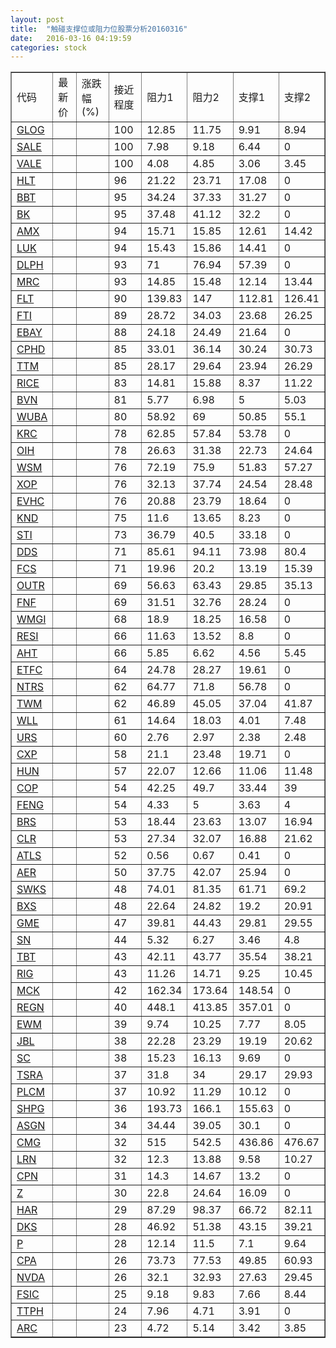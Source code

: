 ```yaml
---
layout: post
title:  "触碰支撑位或阻力位股票分析20160316"
date:   2016-03-16 04:19:59
categories: stock
---
```

<script type="text/javascript">
var stockList = []
stockList.push('gb_glog');
stockList.push('gb_sale');
stockList.push('gb_vale');
stockList.push('gb_hlt');
stockList.push('gb_bbt');
stockList.push('gb_bk');
stockList.push('gb_amx');
stockList.push('gb_luk');
stockList.push('gb_dlph');
stockList.push('gb_mrc');
stockList.push('gb_flt');
stockList.push('gb_fti');
stockList.push('gb_ebay');
stockList.push('gb_cphd');
stockList.push('gb_ttm');
stockList.push('gb_rice');
stockList.push('gb_bvn');
stockList.push('gb_wuba');
stockList.push('gb_krc');
stockList.push('gb_oih');
stockList.push('gb_wsm');
stockList.push('gb_xop');
stockList.push('gb_evhc');
stockList.push('gb_knd');
stockList.push('gb_sti');
stockList.push('gb_dds');
stockList.push('gb_fcs');
stockList.push('gb_outr');
stockList.push('gb_fnf');
stockList.push('gb_wmgi');
stockList.push('gb_resi');
stockList.push('gb_aht');
stockList.push('gb_etfc');
stockList.push('gb_ntrs');
stockList.push('gb_twm');
stockList.push('gb_wll');
stockList.push('gb_urs');
stockList.push('gb_cxp');
stockList.push('gb_hun');
stockList.push('gb_cop');
stockList.push('gb_feng');
stockList.push('gb_brs');
stockList.push('gb_clr');
stockList.push('gb_atls');
stockList.push('gb_aer');
stockList.push('gb_swks');
stockList.push('gb_bxs');
stockList.push('gb_gme');
stockList.push('gb_sn');
stockList.push('gb_tbt');
stockList.push('gb_rig');
stockList.push('gb_mck');
stockList.push('gb_regn');
stockList.push('gb_ewm');
stockList.push('gb_jbl');
stockList.push('gb_sc');
stockList.push('gb_tsra');
stockList.push('gb_plcm');
stockList.push('gb_shpg');
stockList.push('gb_asgn');
stockList.push('gb_cmg');
stockList.push('gb_lrn');
stockList.push('gb_cpn');
stockList.push('gb_z');
stockList.push('gb_har');
stockList.push('gb_dks');
stockList.push('gb_p');
stockList.push('gb_cpa');
stockList.push('gb_nvda');
stockList.push('gb_fsic');
stockList.push('gb_ttph');
stockList.push('gb_arc');
</script>
<table border="1">
 <tr>
 <td>代码</td>
 <td>最新价</td>
 <td>涨跌幅(%)</td>
 <td>接近程度</td>
 <td>阻力1</td>
 <td>阻力2</td>
 <td>支撑1</td>
 <td>支撑2</td>
</tr>
  <tr id="glog" class="red">
  <td><a href="http://stock.finance.sina.com.cn/usstock/quotes/GLOG.html" target="_blank">GLOG</a></td><td></td><td></td><td>100</td><td>12.85</td><td>11.75</td><td>9.91</td><td>8.94</td></tr>
  <tr id="sale" class="red">
  <td><a href="http://stock.finance.sina.com.cn/usstock/quotes/SALE.html" target="_blank">SALE</a></td><td></td><td></td><td>100</td><td>7.98</td><td>9.18</td><td>6.44</td><td>0</td></tr>
  <tr id="vale" class="green">
  <td><a href="http://stock.finance.sina.com.cn/usstock/quotes/VALE.html" target="_blank">VALE</a></td><td></td><td></td><td>100</td><td>4.08</td><td>4.85</td><td>3.06</td><td>3.45</td></tr>
  <tr id="hlt" class="red">
  <td><a href="http://stock.finance.sina.com.cn/usstock/quotes/HLT.html" target="_blank">HLT</a></td><td></td><td></td><td>96</td><td>21.22</td><td>23.71</td><td>17.08</td><td>0</td></tr>
  <tr id="bbt" class="green">
  <td><a href="http://stock.finance.sina.com.cn/usstock/quotes/BBT.html" target="_blank">BBT</a></td><td></td><td></td><td>95</td><td>34.24</td><td>37.33</td><td>31.27</td><td>0</td></tr>
  <tr id="bk" class="green">
  <td><a href="http://stock.finance.sina.com.cn/usstock/quotes/BK.html" target="_blank">BK</a></td><td></td><td></td><td>95</td><td>37.48</td><td>41.12</td><td>32.2</td><td>0</td></tr>
  <tr id="amx" class="green">
  <td><a href="http://stock.finance.sina.com.cn/usstock/quotes/AMX.html" target="_blank">AMX</a></td><td></td><td></td><td>94</td><td>15.71</td><td>15.85</td><td>12.61</td><td>14.42</td></tr>
  <tr id="luk" class="green">
  <td><a href="http://stock.finance.sina.com.cn/usstock/quotes/LUK.html" target="_blank">LUK</a></td><td></td><td></td><td>94</td><td>15.43</td><td>15.86</td><td>14.41</td><td>0</td></tr>
  <tr id="dlph" class="red">
  <td><a href="http://stock.finance.sina.com.cn/usstock/quotes/DLPH.html" target="_blank">DLPH</a></td><td></td><td></td><td>93</td><td>71</td><td>76.94</td><td>57.39</td><td>0</td></tr>
  <tr id="mrc" class="green">
  <td><a href="http://stock.finance.sina.com.cn/usstock/quotes/MRC.html" target="_blank">MRC</a></td><td></td><td></td><td>93</td><td>14.85</td><td>15.48</td><td>12.14</td><td>13.44</td></tr>
  <tr id="flt" class="green">
  <td><a href="http://stock.finance.sina.com.cn/usstock/quotes/FLT.html" target="_blank">FLT</a></td><td></td><td></td><td>90</td><td>139.83</td><td>147</td><td>112.81</td><td>126.41</td></tr>
  <tr id="fti" class="green">
  <td><a href="http://stock.finance.sina.com.cn/usstock/quotes/FTI.html" target="_blank">FTI</a></td><td></td><td></td><td>89</td><td>28.72</td><td>34.03</td><td>23.68</td><td>26.25</td></tr>
  <tr id="ebay" class="red">
  <td><a href="http://stock.finance.sina.com.cn/usstock/quotes/EBAY.html" target="_blank">EBAY</a></td><td></td><td></td><td>88</td><td>24.18</td><td>24.49</td><td>21.64</td><td>0</td></tr>
  <tr id="cphd" class="red">
  <td><a href="http://stock.finance.sina.com.cn/usstock/quotes/CPHD.html" target="_blank">CPHD</a></td><td></td><td></td><td>85</td><td>33.01</td><td>36.14</td><td>30.24</td><td>30.73</td></tr>
  <tr id="ttm" class="green">
  <td><a href="http://stock.finance.sina.com.cn/usstock/quotes/TTM.html" target="_blank">TTM</a></td><td></td><td></td><td>85</td><td>28.17</td><td>29.64</td><td>23.94</td><td>26.29</td></tr>
  <tr id="rice" class="green">
  <td><a href="http://stock.finance.sina.com.cn/usstock/quotes/RICE.html" target="_blank">RICE</a></td><td></td><td></td><td>83</td><td>14.81</td><td>15.88</td><td>8.37</td><td>11.22</td></tr>
  <tr id="bvn" class="green">
  <td><a href="http://stock.finance.sina.com.cn/usstock/quotes/BVN.html" target="_blank">BVN</a></td><td></td><td></td><td>81</td><td>5.77</td><td>6.98</td><td>5</td><td>5.03</td></tr>
  <tr id="wuba" class="green">
  <td><a href="http://stock.finance.sina.com.cn/usstock/quotes/WUBA.html" target="_blank">WUBA</a></td><td></td><td></td><td>80</td><td>58.92</td><td>69</td><td>50.85</td><td>55.1</td></tr>
  <tr id="krc" class="red">
  <td><a href="http://stock.finance.sina.com.cn/usstock/quotes/KRC.html" target="_blank">KRC</a></td><td></td><td></td><td>78</td><td>62.85</td><td>57.84</td><td>53.78</td><td>0</td></tr>
  <tr id="oih" class="red">
  <td><a href="http://stock.finance.sina.com.cn/usstock/quotes/OIH.html" target="_blank">OIH</a></td><td></td><td></td><td>78</td><td>26.63</td><td>31.38</td><td>22.73</td><td>24.64</td></tr>
  <tr id="wsm" class="green">
  <td><a href="http://stock.finance.sina.com.cn/usstock/quotes/WSM.html" target="_blank">WSM</a></td><td></td><td></td><td>76</td><td>72.19</td><td>75.9</td><td>51.83</td><td>57.27</td></tr>
  <tr id="xop" class="green">
  <td><a href="http://stock.finance.sina.com.cn/usstock/quotes/XOP.html" target="_blank">XOP</a></td><td></td><td></td><td>76</td><td>32.13</td><td>37.74</td><td>24.54</td><td>28.48</td></tr>
  <tr id="evhc" class="red">
  <td><a href="http://stock.finance.sina.com.cn/usstock/quotes/EVHC.html" target="_blank">EVHC</a></td><td></td><td></td><td>76</td><td>20.88</td><td>23.79</td><td>18.64</td><td>0</td></tr>
  <tr id="knd" class="red">
  <td><a href="http://stock.finance.sina.com.cn/usstock/quotes/KND.html" target="_blank">KND</a></td><td></td><td></td><td>75</td><td>11.6</td><td>13.65</td><td>8.23</td><td>0</td></tr>
  <tr id="sti" class="green">
  <td><a href="http://stock.finance.sina.com.cn/usstock/quotes/STI.html" target="_blank">STI</a></td><td></td><td></td><td>73</td><td>36.79</td><td>40.5</td><td>33.18</td><td>0</td></tr>
  <tr id="dds" class="red">
  <td><a href="http://stock.finance.sina.com.cn/usstock/quotes/DDS.html" target="_blank">DDS</a></td><td></td><td></td><td>71</td><td>85.61</td><td>94.11</td><td>73.98</td><td>80.4</td></tr>
  <tr id="fcs" class="red">
  <td><a href="http://stock.finance.sina.com.cn/usstock/quotes/FCS.html" target="_blank">FCS</a></td><td></td><td></td><td>71</td><td>19.96</td><td>20.2</td><td>13.19</td><td>15.39</td></tr>
  <tr id="outr" class="green">
  <td><a href="http://stock.finance.sina.com.cn/usstock/quotes/OUTR.html" target="_blank">OUTR</a></td><td></td><td></td><td>69</td><td>56.63</td><td>63.43</td><td>29.85</td><td>35.13</td></tr>
  <tr id="fnf" class="red">
  <td><a href="http://stock.finance.sina.com.cn/usstock/quotes/FNF.html" target="_blank">FNF</a></td><td></td><td></td><td>69</td><td>31.51</td><td>32.76</td><td>28.24</td><td>0</td></tr>
  <tr id="wmgi" class="red">
  <td><a href="http://stock.finance.sina.com.cn/usstock/quotes/WMGI.html" target="_blank">WMGI</a></td><td></td><td></td><td>68</td><td>18.9</td><td>18.25</td><td>16.58</td><td>0</td></tr>
  <tr id="resi" class="red">
  <td><a href="http://stock.finance.sina.com.cn/usstock/quotes/RESI.html" target="_blank">RESI</a></td><td></td><td></td><td>66</td><td>11.63</td><td>13.52</td><td>8.8</td><td>0</td></tr>
  <tr id="aht" class="red">
  <td><a href="http://stock.finance.sina.com.cn/usstock/quotes/AHT.html" target="_blank">AHT</a></td><td></td><td></td><td>66</td><td>5.85</td><td>6.62</td><td>4.56</td><td>5.45</td></tr>
  <tr id="etfc" class="green">
  <td><a href="http://stock.finance.sina.com.cn/usstock/quotes/ETFC.html" target="_blank">ETFC</a></td><td></td><td></td><td>64</td><td>24.78</td><td>28.27</td><td>19.61</td><td>0</td></tr>
  <tr id="ntrs" class="green">
  <td><a href="http://stock.finance.sina.com.cn/usstock/quotes/NTRS.html" target="_blank">NTRS</a></td><td></td><td></td><td>62</td><td>64.77</td><td>71.8</td><td>56.78</td><td>0</td></tr>
  <tr id="twm" class="green">
  <td><a href="http://stock.finance.sina.com.cn/usstock/quotes/TWM.html" target="_blank">TWM</a></td><td></td><td></td><td>62</td><td>46.89</td><td>45.05</td><td>37.04</td><td>41.87</td></tr>
  <tr id="wll" class="green">
  <td><a href="http://stock.finance.sina.com.cn/usstock/quotes/WLL.html" target="_blank">WLL</a></td><td></td><td></td><td>61</td><td>14.64</td><td>18.03</td><td>4.01</td><td>7.48</td></tr>
  <tr id="urs" class="green">
  <td><a href="http://stock.finance.sina.com.cn/usstock/quotes/URS.html" target="_blank">URS</a></td><td></td><td></td><td>60</td><td>2.76</td><td>2.97</td><td>2.38</td><td>2.48</td></tr>
  <tr id="cxp" class="red">
  <td><a href="http://stock.finance.sina.com.cn/usstock/quotes/CXP.html" target="_blank">CXP</a></td><td></td><td></td><td>58</td><td>21.1</td><td>23.48</td><td>19.71</td><td>0</td></tr>
  <tr id="hun" class="green">
  <td><a href="http://stock.finance.sina.com.cn/usstock/quotes/HUN.html" target="_blank">HUN</a></td><td></td><td></td><td>57</td><td>22.07</td><td>12.66</td><td>11.06</td><td>11.48</td></tr>
  <tr id="cop" class="green">
  <td><a href="http://stock.finance.sina.com.cn/usstock/quotes/COP.html" target="_blank">COP</a></td><td></td><td></td><td>54</td><td>42.25</td><td>49.7</td><td>33.44</td><td>39</td></tr>
  <tr id="feng" class="red">
  <td><a href="http://stock.finance.sina.com.cn/usstock/quotes/FENG.html" target="_blank">FENG</a></td><td></td><td></td><td>54</td><td>4.33</td><td>5</td><td>3.63</td><td>4</td></tr>
  <tr id="brs" class="green">
  <td><a href="http://stock.finance.sina.com.cn/usstock/quotes/BRS.html" target="_blank">BRS</a></td><td></td><td></td><td>53</td><td>18.44</td><td>23.63</td><td>13.07</td><td>16.94</td></tr>
  <tr id="clr" class="green">
  <td><a href="http://stock.finance.sina.com.cn/usstock/quotes/CLR.html" target="_blank">CLR</a></td><td></td><td></td><td>53</td><td>27.34</td><td>32.07</td><td>16.88</td><td>21.62</td></tr>
  <tr id="atls" class="green">
  <td><a href="http://stock.finance.sina.com.cn/usstock/quotes/ATLS.html" target="_blank">ATLS</a></td><td></td><td></td><td>52</td><td>0.56</td><td>0.67</td><td>0.41</td><td>0</td></tr>
  <tr id="aer" class="red">
  <td><a href="http://stock.finance.sina.com.cn/usstock/quotes/AER.html" target="_blank">AER</a></td><td></td><td></td><td>50</td><td>37.75</td><td>42.07</td><td>25.94</td><td>0</td></tr>
  <tr id="swks" class="red">
  <td><a href="http://stock.finance.sina.com.cn/usstock/quotes/SWKS.html" target="_blank">SWKS</a></td><td></td><td></td><td>48</td><td>74.01</td><td>81.35</td><td>61.71</td><td>69.2</td></tr>
  <tr id="bxs" class="green">
  <td><a href="http://stock.finance.sina.com.cn/usstock/quotes/BXS.html" target="_blank">BXS</a></td><td></td><td></td><td>48</td><td>22.64</td><td>24.82</td><td>19.2</td><td>20.91</td></tr>
  <tr id="gme" class="green">
  <td><a href="http://stock.finance.sina.com.cn/usstock/quotes/GME.html" target="_blank">GME</a></td><td></td><td></td><td>47</td><td>39.81</td><td>44.43</td><td>29.81</td><td>29.55</td></tr>
  <tr id="sn" class="red">
  <td><a href="http://stock.finance.sina.com.cn/usstock/quotes/SN.html" target="_blank">SN</a></td><td></td><td></td><td>44</td><td>5.32</td><td>6.27</td><td>3.46</td><td>4.8</td></tr>
  <tr id="tbt" class="green">
  <td><a href="http://stock.finance.sina.com.cn/usstock/quotes/TBT.html" target="_blank">TBT</a></td><td></td><td></td><td>43</td><td>42.11</td><td>43.77</td><td>35.54</td><td>38.21</td></tr>
  <tr id="rig" class="green">
  <td><a href="http://stock.finance.sina.com.cn/usstock/quotes/RIG.html" target="_blank">RIG</a></td><td></td><td></td><td>43</td><td>11.26</td><td>14.71</td><td>9.25</td><td>10.45</td></tr>
  <tr id="mck" class="red">
  <td><a href="http://stock.finance.sina.com.cn/usstock/quotes/MCK.html" target="_blank">MCK</a></td><td></td><td></td><td>42</td><td>162.34</td><td>173.64</td><td>148.54</td><td>0</td></tr>
  <tr id="regn" class="green">
  <td><a href="http://stock.finance.sina.com.cn/usstock/quotes/REGN.html" target="_blank">REGN</a></td><td></td><td></td><td>40</td><td>448.1</td><td>413.85</td><td>357.01</td><td>0</td></tr>
  <tr id="ewm" class="green">
  <td><a href="http://stock.finance.sina.com.cn/usstock/quotes/EWM.html" target="_blank">EWM</a></td><td></td><td></td><td>39</td><td>9.74</td><td>10.25</td><td>7.77</td><td>8.05</td></tr>
  <tr id="jbl" class="green">
  <td><a href="http://stock.finance.sina.com.cn/usstock/quotes/JBL.html" target="_blank">JBL</a></td><td></td><td></td><td>38</td><td>22.28</td><td>23.29</td><td>19.19</td><td>20.62</td></tr>
  <tr id="sc" class="green">
  <td><a href="http://stock.finance.sina.com.cn/usstock/quotes/SC.html" target="_blank">SC</a></td><td></td><td></td><td>38</td><td>15.23</td><td>16.13</td><td>9.69</td><td>0</td></tr>
  <tr id="tsra" class="green">
  <td><a href="http://stock.finance.sina.com.cn/usstock/quotes/TSRA.html" target="_blank">TSRA</a></td><td></td><td></td><td>37</td><td>31.8</td><td>34</td><td>29.17</td><td>29.93</td></tr>
  <tr id="plcm" class="red">
  <td><a href="http://stock.finance.sina.com.cn/usstock/quotes/PLCM.html" target="_blank">PLCM</a></td><td></td><td></td><td>37</td><td>10.92</td><td>11.29</td><td>10.12</td><td>0</td></tr>
  <tr id="shpg" class="green">
  <td><a href="http://stock.finance.sina.com.cn/usstock/quotes/SHPG.html" target="_blank">SHPG</a></td><td></td><td></td><td>36</td><td>193.73</td><td>166.1</td><td>155.63</td><td>0</td></tr>
  <tr id="asgn" class="red">
  <td><a href="http://stock.finance.sina.com.cn/usstock/quotes/ASGN.html" target="_blank">ASGN</a></td><td></td><td></td><td>34</td><td>34.44</td><td>39.05</td><td>30.1</td><td>0</td></tr>
  <tr id="cmg" class="red">
  <td><a href="http://stock.finance.sina.com.cn/usstock/quotes/CMG.html" target="_blank">CMG</a></td><td></td><td></td><td>32</td><td>515</td><td>542.5</td><td>436.86</td><td>476.67</td></tr>
  <tr id="lrn" class="green">
  <td><a href="http://stock.finance.sina.com.cn/usstock/quotes/LRN.html" target="_blank">LRN</a></td><td></td><td></td><td>32</td><td>12.3</td><td>13.88</td><td>9.58</td><td>10.27</td></tr>
  <tr id="cpn" class="red">
  <td><a href="http://stock.finance.sina.com.cn/usstock/quotes/CPN.html" target="_blank">CPN</a></td><td></td><td></td><td>31</td><td>14.3</td><td>14.67</td><td>13.2</td><td>0</td></tr>
  <tr id="z" class="red">
  <td><a href="http://stock.finance.sina.com.cn/usstock/quotes/Z.html" target="_blank">Z</a></td><td></td><td></td><td>30</td><td>22.8</td><td>24.64</td><td>16.09</td><td>0</td></tr>
  <tr id="har" class="green">
  <td><a href="http://stock.finance.sina.com.cn/usstock/quotes/HAR.html" target="_blank">HAR</a></td><td></td><td></td><td>29</td><td>87.29</td><td>98.37</td><td>66.72</td><td>82.11</td></tr>
  <tr id="dks" class="red">
  <td><a href="http://stock.finance.sina.com.cn/usstock/quotes/DKS.html" target="_blank">DKS</a></td><td></td><td></td><td>28</td><td>46.92</td><td>51.38</td><td>43.15</td><td>39.21</td></tr>
  <tr id="p" class="green">
  <td><a href="http://stock.finance.sina.com.cn/usstock/quotes/P.html" target="_blank">P</a></td><td></td><td></td><td>28</td><td>12.14</td><td>11.5</td><td>7.1</td><td>9.64</td></tr>
  <tr id="cpa" class="green">
  <td><a href="http://stock.finance.sina.com.cn/usstock/quotes/CPA.html" target="_blank">CPA</a></td><td></td><td></td><td>26</td><td>73.73</td><td>77.53</td><td>49.85</td><td>60.93</td></tr>
  <tr id="nvda" class="green">
  <td><a href="http://stock.finance.sina.com.cn/usstock/quotes/NVDA.html" target="_blank">NVDA</a></td><td></td><td></td><td>26</td><td>32.1</td><td>32.93</td><td>27.63</td><td>29.45</td></tr>
  <tr id="fsic" class="red">
  <td><a href="http://stock.finance.sina.com.cn/usstock/quotes/FSIC.html" target="_blank">FSIC</a></td><td></td><td></td><td>25</td><td>9.18</td><td>9.83</td><td>7.66</td><td>8.44</td></tr>
  <tr id="ttph" class="green">
  <td><a href="http://stock.finance.sina.com.cn/usstock/quotes/TTPH.html" target="_blank">TTPH</a></td><td></td><td></td><td>24</td><td>7.96</td><td>4.71</td><td>3.91</td><td>0</td></tr>
  <tr id="arc" class="green">
  <td><a href="http://stock.finance.sina.com.cn/usstock/quotes/ARC.html" target="_blank">ARC</a></td><td></td><td></td><td>23</td><td>4.72</td><td>5.14</td><td>3.42</td><td>3.85</td></tr>
</table>

